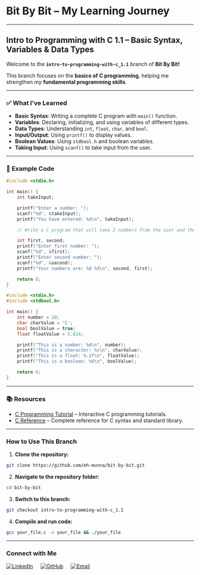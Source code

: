 # **Bit By Bit** – My Learning Journey

---

## **Intro to Programming with C 1.1 – Basic Syntax, Variables & Data Types**

Welcome to the **`intro-to-programming-with-c_1.1`** branch of **Bit By Bit!**

This branch focuses on the **basics of C programming**, helping me strengthen my **fundamental programming skills**.

---

### ✅ **What I've Learned**

- **Basic Syntax**: Writing a complete C program with `main()` function.
- **Variables**: Declaring, initializing, and using variables of different types.
- **Data Types**: Understanding `int`, `float`, `char`, and `bool`.
- **Input/Output**: Using `printf()` to display values.
- **Boolean Values**: Using `stdbool.h` and boolean variables.
- **Taking Input**: Using `scanf()` to take input from the user.

---

### 📄 **Example Code**

```c
#include <stdio.h>

int main() {
    int takeInput;

    printf("Enter a number: ");
    scanf("%d", &takeInput);
    printf("You have entered: %d\n", takeInput);

    // Write a C program that will take 2 numbers from the user and then print the 2nd number first and then first number.

    int first, second;
    printf("Enter first number: ");
    scanf("%d", &first);
    printf("Enter second number: ");
    scanf("%d", &second);
    printf("Your numbers are: %d %d\n", second, first);

    return 0;
}
```

```c
#include <stdio.h>
#include <stdbool.h>

int main() {
    int number = 10;
    char charValue = 'C';
    bool boolValue = true;
    float floatValue = 5.624;

    printf("This is a number: %d\n", number);
    printf("This is a character: %c\n", charValue);
    printf("This is a float: %.2f\n", floatValue);
    printf("This is a boolean: %d\n", boolValue);

    return 0;
}
```

---

### 📚 **Resources**

- [C Programming Tutorial](https://www.learn-c.org/) – Interactive C programming tutorials.
- [C Reference](https://en.cppreference.com/w/c) – Complete reference for C syntax and standard library.

---

### **How to Use This Branch**

1. **Clone the repository:**

```bash
git clone https://github.com/eh-munna/bit-by-bit.git
```

2. **Navigate to the repository folder:**

```bash
cd bit-by-bit
```

3. **Switch to this branch:**

```bash
git checkout intro-to-programming-with-c_1.1
```

4. **Compile and run code:**

```bash
gcc your_file.c -o your_file && ./your_file
```

---

### **Connect with Me**

<div style="display: flex; gap: 20px;">
   <a href="https://www.linkedin.com/in/eh-munna/">
      <img src="https://img.shields.io/badge/LinkedIn-%230A66C2?style=flat&logo=linkedin&logoColor=white" alt="LinkedIn">
   </a>
   <a href="https://github.com/eh-munna">
      <img src="https://img.shields.io/badge/GitHub-%23121011?style=flat&logo=github&logoColor=white" alt="GitHub">
   </a>
   <a href="mailto:emran.h.munna@gmail.com">
      <img src="https://img.shields.io/badge/emran.h.munna@gmail.com-%23D14836?style=flat&logo=gmail&logoColor=white" alt="Email">
   </a>
</div>

